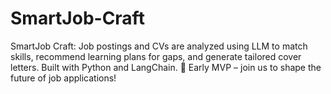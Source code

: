 # SmartJob-Craft
SmartJob Craft: Job postings and CVs are analyzed using LLM to match skills, recommend learning plans for gaps, and generate tailored cover letters. Built with Python and LangChain. 🚀 Early MVP – join us to shape the future of job applications!
